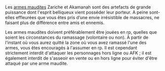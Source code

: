 Les [armes maudites](http://forum.vae-soli.fr/viewtopic.php?f=271&t=5646#p56733) Zariche et Akamanah sont des artefacts de grande puissance dont l'esprit belliqueux vient posséder leur porteur. A peine sont-elles effleurées que vous êtes pris d’une envie irrésistible de massacres, ne faisant plus de différence entre amis et ennemis.

Les armes maudites doivent préférablement être jouées en rp, quelles que soient les circonstances du ramassage (volontaire ou non). À partir de l'instant où vous aurez quitté la zone où vous avez ramassé l'une des armes, vous êtes encouragés à l'assumer en rp. Il est cependant strictement interdit d'attaquer les personnages hors ligne ou AFK ; il est également interdit de s'asseoir en vente ou en hors ligne pour éviter d'être attaqué par une arme maudite.

